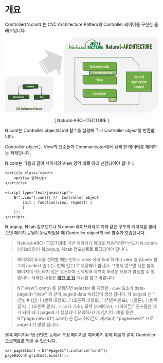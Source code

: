 개요
===

Controller(N.cont) 는 CVC Architecture Pattern의 Controller 레이어를 구현한 클래스입니다.

![](images/intr/pic4.png)
<center>[ Natural-ARCHITECTURE ]</center>

N.cont는 Controller object의 init 함수를 실행해 주고 Controller object를 반환합니다.
<p class="alert">Controller object는 View의 요소들과 Communicator에서 검색 한 데이터를 제어하는 객체입니다.</p>

N.cont는 다음과 같이 페이지의 View 영역 바로 아래 선언되어야 합니다.

```
<article class="view">
    <p>View 영역</p>
</article>

<script type="text/javascript">
    N(".view").cont({ //  Controller object
        init : function(view, request) {
        }
    });
</script>
```

N.popup, N.tab 컴포넌트나 N.comm 라이브러리로 위와 같은 구조의 페이지를 불러오면 페이지 로딩이 완료되었을 때 Controller object의 init 함수가 호출됩니다.

> Natural-ARCHITECTURE 기반 페이지가 제대로 작동하려면 반드시 N.comm 라이브러리나 N.popup, N.tab 컴포넌트로 로딩되어야 합니다.

> 페이지의 요소를 선택할 때는 반드시 view 에서 find 하거나 view 를 jQuery 함수의 context 인수(두 번째 인수)로 지정해야 합니다. 그렇지 않으면 다른 블록 페이지의 의도하지 않은 요소까지 선택되어 예측이 어려운 오류가 발생할 수 있습니다. 자세한 내용은 <a href="#html/naturaljs/refr/refr0601.html">제한 및 팁</a> 메뉴를 참고 바랍니다.

> N(".view").cont() 를 실행하면 selector 로 지정한 `.view` 요소에 data-pageid="view" 와 같이 pageid data 속성값이 생성 됩니다. 
이 pageid 는 ". (점), # (샵), [ (왼쪽 대괄호), ] (오른쪽 대괄호), ' (작은따옴표), : (콜론), ( (왼쪽 괄호), ) (오른쪽 괄호), > (크다 기호), 공백 (스페이스), - (하이픈)" 문자들은 제거 되어 되니 pageid 가 생성되니 유의하시기 바랍니다.
예를 들면 N("page.view-01").cont() 은 점과 하이픈이 제거되어 "pageview01" 으로 pageid 가 생성 됩니다.

블록 페이지나 탭 컨텐츠 등에서 특정 페이지를 제어하기 위해 다음과 같이 Controller 오브젝트를 얻을 수 있습니다.

```
var page01Cont = N("#page01").instance("cont");
page01Cont.gridInst.bind([]);
```